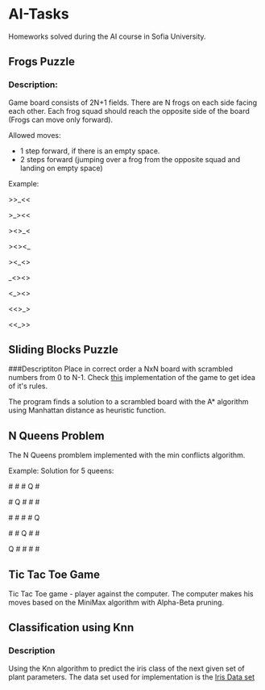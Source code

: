 # AI-Tasks
Homeworks solved during the AI course in Sofia University.


## Frogs Puzzle

### Description:
Game board consists of 2N+1 fields. There are N frogs on each side facing each other. Each frog squad should reach the opposite side of the board (Frogs can move only forward).

Allowed moves:

* 1 step forward, if there is an empty space.
* 2 steps forward (jumping over a frog from the opposite squad and landing on empty space)

Example:

\>>_<<

\>_><<

\><>_<

\><><_

\><_<> 

\_<><> 

\<_><> 

\<<>_> 

\<<_>>

## Sliding Blocks Puzzle
###Descriptiton
Place in correct order a NxN board with scrambled numbers from 0 to N-1. Check [this]({http://mypuzzle.org/sliding}) implementation of the game to get idea of it's rules. 

The program finds a solution to a scrambled board with the A* algorithm using Manhattan distance as heuristic function.

## N Queens Problem
The N Queens promblem implemented with the min conflicts algorithm.

Example:
Solution for 5 queens:

\#	 #   #   Q   # 

\#   Q   #   #   # 

\#   #   #   #   Q 

\#   #   Q   #   # 

Q    #   #   #   # 


## Tic Tac Toe Game
Tic Tac Toe game - player against the computer.
The computer makes his moves based on the MiniMax algorithm with Alpha-Beta pruning. 

## Classification using Knn

### Description 
Using the Knn algorithm to predict the iris class of the next given set of plant parameters.
The data set used for implementation is the [Iris Data set](http://archive.ics.uci.edu/ml/datasets/Iris) 